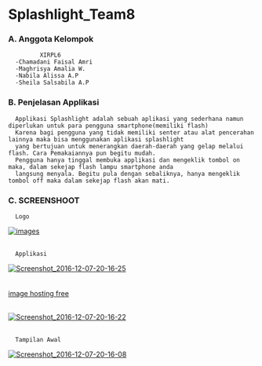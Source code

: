# Splashlight_Team8

### A. Anggota Kelompok
             XIRPL6
      -Chamadani Faisal Amri
      -Maghrisya Amalia W.
      -Nabila Alissa A.P
      -Sheila Salsabila A.P
      
### B. Penjelasan Applikasi
      Applikasi Splashlight adalah sebuah aplikasi yang sederhana namun diperlukan untuk para pengguna smartphone(memiliki flash)
      Karena bagi pengguna yang tidak memiliki senter atau alat pencerahan lainnya maka bisa menggunakan aplikasi splashlight
      yang bertujuan untuk menerangkan daerah-daerah yang gelap melalui flash. Cara Pemakaiannya pun begitu mudah.
      Pengguna hanya tinggal membuka applikasi dan mengeklik tombol on maka, dalam sekejap flash lampu smartphone anda 
      langsung menyala. Begitu pula dengan sebaliknya, hanya mengeklik tombol off maka dalam sekejap flash akan mati.

### C. SCREENSHOOT
      Logo
<a href='https://postimg.org/image/3r9skhdrr/' target='_blank'><img src='https://s23.postimg.org/3r9skhdrr/images.png' border='0' alt="images"/></a><br/><br/>
      
      Applikasi
   <a href='https://postimg.org/image/4xdsja22f/' target='_blank'><img src='https://s23.postimg.org/4xdsja22f/Screenshot_2016_12_07_20_16_25.jpg' border='0' alt="Screenshot_2016-12-07-20-16-25"/></a><br/><br/>
<br /><a target='_blank' href='https://postimage.org/'>image hosting free</a><br /><br />
      

      
<a href='https://postimg.org/image/id0t8qak7/' target='_blank'><img src='https://s23.postimg.org/id0t8qak7/Screenshot_2016_12_07_20_16_22.jpg' border='0' alt="Screenshot_2016-12-07-20-16-22"/></a><br/><br/>
      
      Tampilan Awal
   <a href='https://postimg.org/image/6mmvrchrr/' target='_blank'><img src='https://s23.postimg.org/6mmvrchrr/Screenshot_2016_12_07_20_16_08.jpg' border='0' alt="Screenshot_2016-12-07-20-16-08"/></a><br/><br/>

